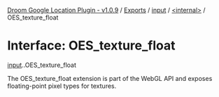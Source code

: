 [Droom Google Location Plugin - v1.0.9](../README.md) / [Exports](../modules.md) / [input](../modules/input.md) / [<internal\>](../modules/input._internal_.md) / OES\_texture\_float

# Interface: OES\_texture\_float

[input](../modules/input.md).[<internal>](../modules/input._internal_.md).OES_texture_float

The OES_texture_float extension is part of the WebGL API and exposes floating-point pixel types for textures.
